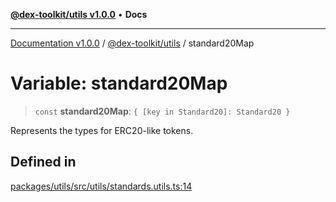 [**@dex-toolkit/utils v1.0.0**](../README.md) • **Docs**

***

[Documentation v1.0.0](../../../packages.md) / [@dex-toolkit/utils](../README.md) / standard20Map

# Variable: standard20Map

> `const` **standard20Map**: `{ [key in Standard20]: Standard20 }`

Represents the types for ERC20-like tokens.

## Defined in

[packages/utils/src/utils/standards.utils.ts:14](https://github.com/niZmosis/dex-toolkit/blob/3d8b41b44787b30fbea5de3ab4737662ffb61bc8/packages/utils/src/utils/standards.utils.ts#L14)
